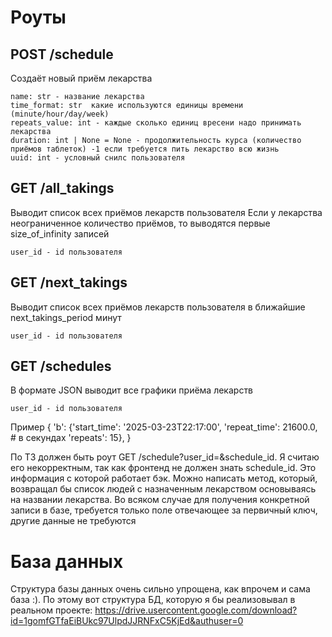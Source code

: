 # **Роуты**

## POST /schedule
Создаёт новый приём лекарства

    name: str - название лекарства
    time_format: str  какие используются единицы времени (minute/hour/day/week)
    repeats_value: int - каждые сколько единиц вресени надо принимать лекарства 
    duration: int | None = None - продолжительность курса (количество приёмов таблеток) -1 если требуется пить лекарство всю жизнь
    uuid: int - условный снилс пользователя 


## GET /all_takings
Выводит список всех приёмов лекарств пользователя
Если у лекарства неограниченное количество приёмов, то выводятся первые size_of_infinity записей
    
    user_id - id пользователя

## GET /next_takings
Выводит список всех приёмов лекарств пользователя в ближайшие next_takings_period минут
    
    user_id - id пользователя

## GET /schedules 
В формате JSON выводит все графики приёма лекарств

    user_id - id пользователя
Пример
    {
    'b': {'start_time': '2025-03-23T22:17:00', 
          'repeat_time': 21600.0, # в секундах
          'repeats': 15},
    }
     
    
По ТЗ должен быть роут GET /schedule?user_id=&schedule_id.
Я считаю его некорректным, так как фронтенд не должен знать schedule_id. Это информация с которой работает бэк.
Можно написать метод, который, возвращал бы список людей с назначенным лекарством основываясь на названии лекарства.
Во всяком случае для получения конкретной записи в базе, требуется только поле отвечающее за
первичный ключ, другие данные не требуются 

# **База данных**
Структура базы данных очень сильно упрощена, как впрочем и сама база :).
По этому вот структура БД, которую я бы реализовывал в реальном проекте:
https://drive.usercontent.google.com/download?id=1gomfGTfaEiBUkc97UlpdJJRNFxC5KjEd&authuser=0

